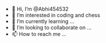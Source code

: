 - 👋 Hi, I’m @Abhi454532
- 👀 I’m interested in coding and chess
- 🌱 I’m currently learning ...
- 💞️ I’m looking to collaborate on ...
- 📫 How to reach me ...

<!---
Abhi454532/Abhi454532 is a ✨ special ✨ repository because its `README.md` (this file) appears on your GitHub profile.
You can click the Preview link to take a look at your changes.
--->
